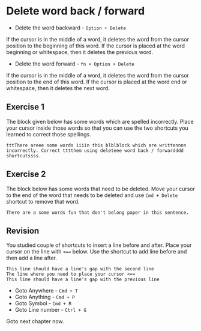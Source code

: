 Delete word back / forward
===========================

* Delete the word backward - `Option + Delete`

If the cursor is in the middle of a word, it deletes the word from the cursor 
position to the beginning of this word. If the cursor is placed at the word 
beginning or whitespace, then it deletes the previous word.


* Delete the word forward - `fn + Option + Delete`

If the cursor is in the middle of a word, it deletes the word from the cursor 
position to the end of this word. If the cursor is placed at the word end or 
whitespace, then it deletes the next word.

Exercise 1
-----------

The block given below has some words which are spelled incorrectly. Place your
cursor inside those words so that you can use the two shortcuts you learned
to correct those spellings.

```
tttThere areee some words iiiin this blblblock which are writtennnn 
incorrectly. Correct tttthem using deleteee word back / forwardddd shortcutssss.
```

Exercise 2
-----------

The block below has some words that need to be deleted. Move your cursor to the
end of the word that needs to be deleted and use `Cmd + Delete` shortcut to
remove that word.

```
There are a some words fun that don't belong paper in this sentence.
```

Revision
---------

You studied couple of shortcuts to insert a line before and after. Place your
cursor on the line with `<==` below. Use the shortcut to add line before and
then add a line after.

```
This line should have a line's gap with the second line
The line where you need to place your cursor <==
This line should have a line's gap with the previous line
```

* Goto Anywhere - `Cmd + T`
* Goto Anything - `Cmd + P`
* Goto Symbol - `Cmd + R`
* Goto Line number - `Ctrl + G`

Goto next chapter now.